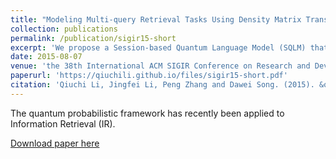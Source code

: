 ```yaml
---
title: "Modeling Multi-query Retrieval Tasks Using Density Matrix Transformation"
collection: publications
permalink: /publication/sigir15-short
excerpt: 'We propose a Session-based Quantum Language Model (SQLM) that deals with multi-query session search task.'
date: 2015-08-07
venue: 'the 38th International ACM SIGIR Conference on Research and Development in Information Retrieval (SIGIR2015)'
paperurl: 'https://qiuchili.github.io/files/sigir15-short.pdf'
citation: 'Qiuchi Li, Jingfei Li, Peng Zhang and Dawei Song. (2015). &quot;Modeling Multi-query Retrieval Tasks Using Density Matrix Transformation.&quot; <i>Proceedings of the 38th International ACM SIGIR Conference on Research and Development in Information Retrieval</i>. pp. 871-874.'
---
```


The quantum probabilistic framework has recently been applied to Information Retrieval (IR). 

[Download paper here](https://qiuchili.github.io/files/sigir15-short.pdf)

